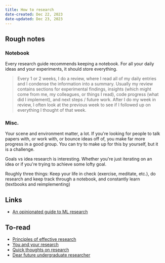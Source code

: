 ```yaml
---
title: How to research
date-created: Dec 22, 2023
date-updated: Dec 23, 2023
---
```



## Rough notes

### Notebook

Every research guide recommends keeping a notebook. For all your daily ideas and your experiments, it should store everything.

> Every 1 or 2 weeks, I do a review, where I read all of my daily entries and I condense the information into a summary. Usually my review contains sections for experimental findings, insights (which might come from me, my colleagues, or things I read), code progress (what did I implement), and next steps / future work. After I do my week in review, I often look at the previous week to see if I followed up on everything I thought of that week.

### Misc.
Your scene and environment matter, a lot. If you're looking for people to talk papers with, or work with, or bounce ideas off of, you make far more progress in a good group. You can try to make up for this by yourself, but it is a challenge.

Goals vs idea research is interesting. Whether you're just iterating on an idea or if you're trying to achieve some lofty goal.

Roughly three things: Keep your life in check (exercise, meditate, etc.), do research and keep track through a notebook, and constantly learn (textbooks and reimplementing)

## Links

- [An opinionated guide to ML research](http://joschu.net/blog/opinionated-guide-ml-research.html)

## To-read

- [Principles of effective research](https://michaelnielsen.org/blog/principles-of-effective-research/)
- [You and your research](https://blog.samaltman.com/you-and-your-research)
- [Quick thoughts on research](https://michaelnotebook.com/qtr/index.html)
- [Dear future undergraduate researcher](https://rosewang2008.github.io/blog/2021/01/03/undergrad-research-advice.html)